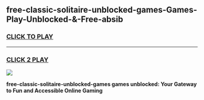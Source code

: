 
## free-classic-solitaire-unblocked-games-Games-Play-Unblocked-&-Free-absib
<h3>
<a href="https://premium76.site?title=free-classic-solitaire-unblocked-games&ref=24A">CLICK TO PLAY</a></h3>
<hr>

<h3>
<a href="https://premium76.site?title=free-classic-solitaire-unblocked-games&ref=24A">CLICK 2 PLAY</a>
  
</h3>

<a href="https://premium76.site?title=free-classic-solitaire-unblocked-games&ref=24A"><img src="https://clearcache.store/games.png"></a>


**free-classic-solitaire-unblocked-games games unblocked: Your Gateway to Fun and Accessible Online Gaming**
